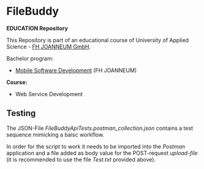 # FileBuddy

**EDUCATION Repository**

This Repository is part of an educational course of University of Applied Science - [FH JOANNEUM GmbH](https://www.fh-joanneum.at/iit).

Bachelor program:

- [Mobile Software Development](<[https://www.fh-joanneum.at/mobile-software-development/bachelor/](https://www.fh-joanneum.at/mobile-software-development/bachelor/)>) (FH JOANNEUM)

**Course:**

- Web Service Development

## Testing 
The JSON-File _FileBuddyApiTests.postman_collection.json_ 
contains a test sequence mimicking a baisc workflow. 

In order for the script to work it needs to be imported into the _Postman_ application
and a file added as body value for the POST-request _upload-file_ (it is recommended to use the file _Test.txt_ provided above).